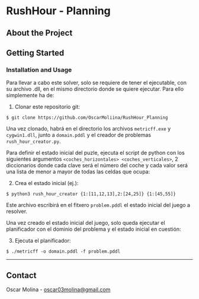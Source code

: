 # RushHour - Planning

## About the Project


## Getting Started
### Installation and Usage
Para llevar a cabo este solver, solo se requiere de tener el ejecutable, con su archivo .dll, en el mismo directorio donde se quiere ejecutar. Para ello simplemente ha de:
1. Clonar este repositorio git:
``` 
$ git clone https://github.com/OscarMoliina/RushHour_Planning 
```
Una vez clonado, habrá en el directorio los archivos `metricff.exe` y `cygwin1.dll`, junto a `domain.pddl` y el creador de problemas `rush_hour_creator.py`.

Para definir el estado inicial del puzle, ejecuta el script de python con los siguientes argumentos `<coches_horizontales> <coches_verticales>`, 2 diccionarios donde cada clave será el número del coche y cada valor será una lista de menor a mayor de todas las celdas que ocupa:

2. Crea el estado inicial (ej.):
```
$ python3 rush_hour_creator {1:[11,12,13],2:[24,25]} {1:[45,55]}
```
Este archivo escribirá en el fitxero `problem.pddl` el estado inicial del juego a resolver.

Una vez creado el estado inicial del juego, solo queda ejecutar el planificador con el dominio del problema y el estado inicial en cuestión:

3. Ejecuta el planificador:
```
$ ./metricff -o domain.pddl -f problem.pddl
```

---
## Contact
Oscar Molina - oscar03molina@gmail.com


